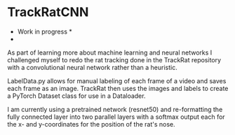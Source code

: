 # TrackRatCNN 

* Work in progress *
* 
As part of learning more about machine learning and neural networks I challenged myself to redo the rat tracking done in the TrackRat repository with a convolutional neural network rather than a heuristic. 

LabelData.py allows for manual labeling of each frame of a video and saves each frame as an image. TrackRat then uses the images and labels to create a PyTorch Dataset class for use in a Dataloader. 

I am currently using a pretrained network (resnet50) and re-formatting the fully connected layer into two parallel layers with a softmax output each for the x- and y-coordinates for the position of the rat's nose. 
